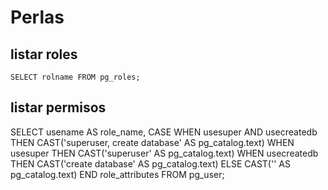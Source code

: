 # Perlas

## listar roles

```postgresql
SELECT rolname FROM pg_roles;
```

## listar permisos

SELECT usename AS role_name,
  CASE
     WHEN usesuper AND usecreatedb THEN
       CAST('superuser, create database' AS pg_catalog.text)
     WHEN usesuper THEN
       CAST('superuser' AS pg_catalog.text)
     WHEN usecreatedb THEN
       CAST('create database' AS pg_catalog.text)
     ELSE
       CAST('' AS pg_catalog.text)
  END role_attributes
FROM pg_user;
